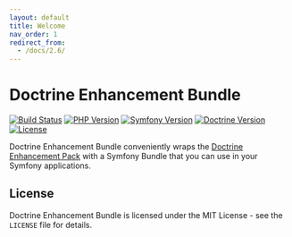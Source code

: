 ```yaml
---
layout: default
title: Welcome
nav_order: 1
redirect_from:
  - /docs/2.6/
---
```


# Doctrine Enhancement Bundle

[![Build Status](https://travis-ci.com/darkwebdesign/doctrine-enhancement-bundle.svg?branch=2.4)](https://travis-ci.com/darkwebdesign/doctrine-enhancement-bundle?branch=2.4)
[![PHP Version](https://img.shields.io/badge/php-5.3%2B-777BB3.svg)](https://php.net/)
[![Symfony Version](https://img.shields.io/badge/symfony-2.8%2B-93C74B.svg)](https://symfony.com/)
[![Doctrine Version](https://img.shields.io/badge/doctrine-2.4-2E6BC8.svg)](http://www.doctrine-project.org/)
[![License](https://poser.pugx.org/darkwebdesign/doctrine-enhancement-bundle/license?format=flat)](https://packagist.org/packages/darkwebdesign/doctrine-enhancement-bundle)

Doctrine Enhancement Bundle conveniently wraps the [Doctrine Enhancement Pack](https://darkwebdesign.github.io/doctrine-enhancement-pack/docs/2.4) with a Symfony Bundle that you can use
in your Symfony applications.

## License

Doctrine Enhancement Bundle is licensed under the MIT License - see the `LICENSE` file for details.
